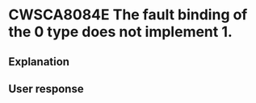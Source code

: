 # CWSCA8084E The fault binding of the 0 type does not implement 1.

## Explanation

## User response